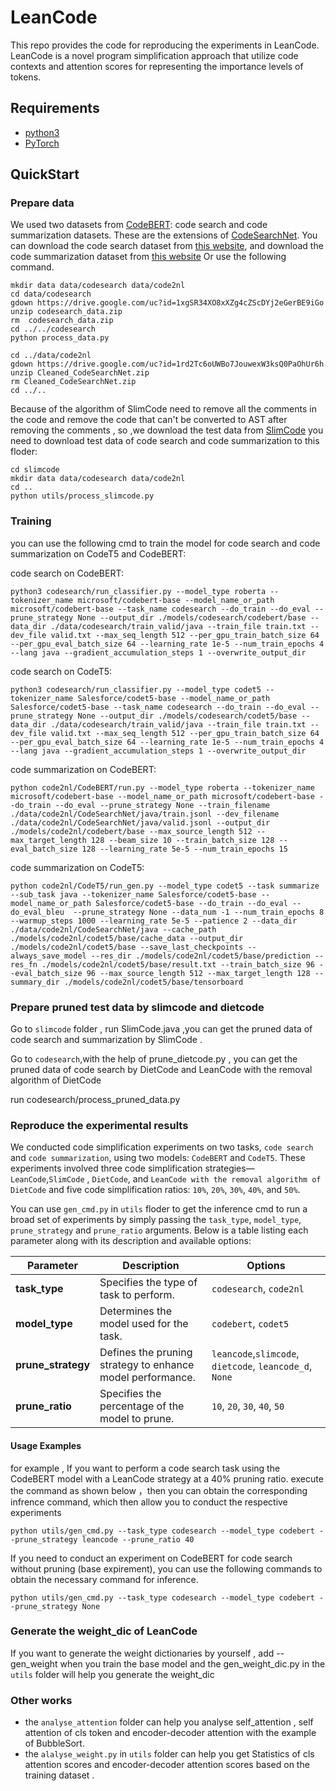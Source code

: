 # LeanCode
This repo provides the code for reproducing the experiments in LeanCode. LeanCode is a novel program simplification approach that utilize code contexts and attention scores for representing the importance levels of tokens.
## Requirements
- [python3](https://www.python.org/downloads/)
- [PyTorch](https://pytorch.org/get-started/locally/)
## QuickStart
### Prepare data
We used two datasets from [CodeBERT](https://arxiv.org/pdf/2002.08155): code search and code summarization datasets. These are the extensions of [CodeSearchNet](https://github.com/github/CodeSearchNet).
You can download the code search dataset from [this website](https://drive.google.com/uc?id=1xgSR34XO8xXZg4cZScDYj2eGerBE9iGo), and download the code summarization dataset from [this website](https://drive.google.com/uc?id=1rd2Tc6oUWBo7JouwexW3ksQ0PaOhUr6h) Or use the following command.

```
mkdir data data/codesearch data/code2nl
cd data/codesearch
gdown https://drive.google.com/uc?id=1xgSR34XO8xXZg4cZScDYj2eGerBE9iGo
unzip codesearch_data.zip
rm  codesearch_data.zip
cd ../../codesearch
python process_data.py

cd ../data/code2nl
gdown https://drive.google.com/uc?id=1rd2Tc6oUWBo7JouwexW3ksQ0PaOhUr6h
unzip Cleaned_CodeSearchNet.zip
rm Cleaned_CodeSearchNet.zip
cd ../..
```
Because of the algorithm of SlimCode need to remove all the comments in the code and remove the code that can't be converted to AST after removing the comments , so ,we download the test data from [SlimCode](https://github.com/gksajy/slimcode?tab=readme-ov-file) you need to download test data of code search and code summarization to this floder:
```
cd slimcode
mkdir data data/codesearch data/code2nl
cd ..
python utils/process_slimcode.py
```
### Training
you can use the following cmd to train the model for code search and code summarization on CodeT5 and CodeBERT:

code search on CodeBERT:
```
python3 codesearch/run_classifier.py --model_type roberta --tokenizer_name microsoft/codebert-base --model_name_or_path microsoft/codebert-base --task_name codesearch --do_train --do_eval --prune_strategy None --output_dir ./models/codesearch/codebert/base --data_dir ./data/codesearch/train_valid/java --train_file train.txt --dev_file valid.txt --max_seq_length 512 --per_gpu_train_batch_size 64 --per_gpu_eval_batch_size 64 --learning_rate 1e-5 --num_train_epochs 4  --lang java --gradient_accumulation_steps 1 --overwrite_output_dir
```
code search on CodeT5:
```
python3 codesearch/run_classifier.py --model_type codet5 --tokenizer_name Salesforce/codet5-base --model_name_or_path Salesforce/codet5-base --task_name codesearch --do_train --do_eval --prune_strategy None --output_dir ./models/codesearch/codet5/base --data_dir ./data/codesearch/train_valid/java --train_file train.txt --dev_file valid.txt --max_seq_length 512 --per_gpu_train_batch_size 64 --per_gpu_eval_batch_size 64 --learning_rate 1e-5 --num_train_epochs 4  --lang java --gradient_accumulation_steps 1 --overwrite_output_dir
```
code summarization on CodeBERT:
```
python code2nl/CodeBERT/run.py --model_type roberta --tokenizer_name microsoft/codebert-base --model_name_or_path microsoft/codebert-base --do_train --do_eval --prune_strategy None --train_filename ./data/code2nl/CodeSearchNet/java/train.jsonl --dev_filename ./data/code2nl/CodeSearchNet/java/valid.jsonl --output_dir ./models/code2nl/codebert/base --max_source_length 512 --max_target_length 128 --beam_size 10 --train_batch_size 128 --eval_batch_size 128 --learning_rate 5e-5 --num_train_epochs 15
```
code summarization on CodeT5:
```
python code2nl/CodeT5/run_gen.py --model_type codet5 --task summarize --sub_task java --tokenizer_name Salesforce/codet5-base --model_name_or_path Salesforce/codet5-base --do_train --do_eval --do_eval_bleu  --prune_strategy None --data_num -1 --num_train_epochs 8 --warmup_steps 1000 --learning_rate 5e-5 --patience 2 --data_dir ./data/code2nl/CodeSearchNet/java --cache_path ./models/code2nl/codet5/base/cache_data --output_dir ./models/code2nl/codet5/base --save_last_checkpoints --always_save_model --res_dir ./models/code2nl/codet5/base/prediction --res_fn ./models/code2nl/codet5/base/result.txt --train_batch_size 96 --eval_batch_size 96 --max_source_length 512 --max_target_length 128 --summary_dir ./models/code2nl/codet5/base/tensorboard
```
### Prepare pruned test data by slimcode and dietcode

Go to `slimcode` folder , run SlimCode.java ,you can get the pruned data of code search and summarization by SlimCode .

Go to `codesearch`,with the help of prune_dietcode.py , you can get the pruned data of code search by DietCode and LeanCode with the removal algorithm of DietCode

run codesearch/process_pruned_data.py

### Reproduce the experimental results
We conducted code simplification experiments on two tasks, `code search` and `code summarization`, using two models: `CodeBERT` and `CodeT5`. These experiments involved three code simplification strategies—`LeanCode`,`SlimCode` , `DietCode`, and `LeanCode with the removal algorithm of DietCode` and five code simplification ratios: `10%`, `20%`, `30%`, `40%`, and `50%`.  
  
You can use `gen_cmd.py` in `utils` floder to get the inference cmd to run a broad set of experiments by simply passing the `task_type`, `model_type`, `prune_strategy` and `prune_ratio` arguments. 
Below is a table listing each parameter along with its description and available options:

| Parameter          | Description                                           | Options                                                         |
|--------------------|-------------------------------------------------------|-----------------------------------------------------------------|
| **task_type**      | Specifies the type of task to perform.                | `codesearch`, `code2nl`                                         |
| **model_type**     | Determines the model used for the task.               | `codebert`, `codet5`                                            |
| **prune_strategy** | Defines the pruning strategy to enhance model performance. | `leancode`,`slimcode`, `dietcode`, `leancode_d`, `None`                  |
| **prune_ratio**    | Specifies the percentage of the model to prune.       | `10`, `20`, `30`, `40`, `50`                                    |

#### Usage Examples
for example , If you want to perform a code search task using the CodeBERT model with a LeanCode strategy at a 40% pruning ratio. execute the command as shown below ，then you can obtain the corresponding infrence command, which then allow you to conduct the respective experiments

```
python utils/gen_cmd.py --task_type codesearch --model_type codebert --prune_strategy leancode --prune_ratio 40
```
If you need to conduct an experiment on CodeBERT for code search without pruning (base expirement), you can use the following commands to obtain the necessary command for inference.
```
python utils/gen_cmd.py --task_type codesearch --model_type codebert --prune_strategy None
```
### Generate the weight_dic of LeanCode
If you want to generate the weight dictionaries by yourself , add --gen_weight when you train the base model and the gen_weight_dic.py in the `utils` folder will help you generate the weight_dic
### Other works
- the `analyse_attention` folder can help you analyse self_attention , self attention of cls token and encoder-decoder attention with the example of BubbleSort.  
- the `alalyse_weight.py` in `utils` folder can help you get Statistics of cls attention scores and encoder-decoder attention scores based on the training dataset .
